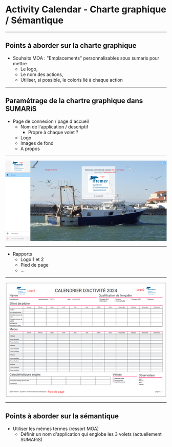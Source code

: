 # Activity Calendar - Charte graphique / Sémantique

---

## Points à aborder sur la charte graphique

- Souhaits MOA : "Emplacements" personnalisables sous sumaris pour mettre 
  - Le logo, 
  - Le nom des actions, 
  - Utiliser, si possible, le coloris lié à chaque action 

---

## Paramétrage de la chartre graphique dans SUMARiS

- Page de connexion / page d'accueil
  - Nom de l'application / descriptif
    - Propre à chaque volet ?
  - Logo
  - Images de fond
  - A propos

---

![chg-accueil](/projects/common/chg/images/chg-page_connexion.png)

---

- Rapports
  - Logo 1 et 2
  - Pied de page
  - ...

---

![chg-rapport](/projects/common/chg/images/chg-rapport.png)

---

## Points à aborder sur la sémantique

- Utiliser les mêmes termes (ressort MOA)
  - Définir un nom d'application qui englobe les 3 volets (actuellement SUMARiS)
